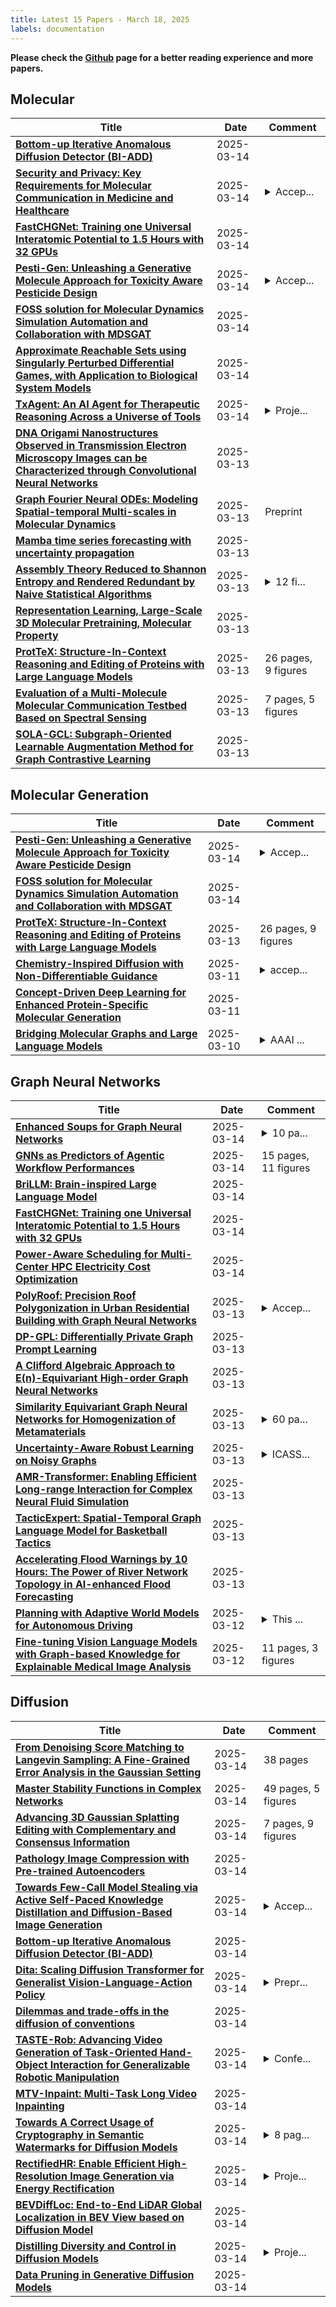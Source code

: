 ```yaml
---
title: Latest 15 Papers - March 18, 2025
labels: documentation
---
```

**Please check the [Github](https://github.com/JiamingZang/DailyArxiv) page for a better reading experience and more papers.**

## Molecular
| **Title** | **Date** | **Comment** |
| --- | --- | --- |
| **[Bottom-up Iterative Anomalous Diffusion Detector (BI-ADD)](http://arxiv.org/abs/2503.11529v1)** | 2025-03-14 |  |
| **[Security and Privacy: Key Requirements for Molecular Communication in Medicine and Healthcare](http://arxiv.org/abs/2503.11169v1)** | 2025-03-14 | <details><summary>Accep...</summary><p>Accepted for 9th Workshop on Molecular Communications, April 9-11, 2025, University of Catania, Italy</p></details> |
| **[FastCHGNet: Training one Universal Interatomic Potential to 1.5 Hours with 32 GPUs](http://arxiv.org/abs/2412.20796v2)** | 2025-03-14 |  |
| **[Pesti-Gen: Unleashing a Generative Molecule Approach for Toxicity Aware Pesticide Design](http://arxiv.org/abs/2501.14469v2)** | 2025-03-14 | <details><summary>Accep...</summary><p>Accepted to the RECOMB 2025 Poster Track</p></details> |
| **[FOSS solution for Molecular Dynamics Simulation Automation and Collaboration with MDSGAT](http://arxiv.org/abs/2503.05113v3)** | 2025-03-14 |  |
| **[Approximate Reachable Sets using Singularly Perturbed Differential Games, with Application to Biological System Models](http://arxiv.org/abs/2503.11021v1)** | 2025-03-14 |  |
| **[TxAgent: An AI Agent for Therapeutic Reasoning Across a Universe of Tools](http://arxiv.org/abs/2503.10970v1)** | 2025-03-14 | <details><summary>Proje...</summary><p>Project page: https://zitniklab.hms.harvard.edu/TxAgent TxAgent code: https://github.com/mims-harvard/TxAgent ToolUniverse code: https://github.com/mims-harvard/ToolUniverse</p></details> |
| **[DNA Origami Nanostructures Observed in Transmission Electron Microscopy Images can be Characterized through Convolutional Neural Networks](http://arxiv.org/abs/2503.10950v1)** | 2025-03-13 |  |
| **[Graph Fourier Neural ODEs: Modeling Spatial-temporal Multi-scales in Molecular Dynamics](http://arxiv.org/abs/2411.01600v2)** | 2025-03-13 | Preprint |
| **[Mamba time series forecasting with uncertainty propagation](http://arxiv.org/abs/2503.10873v1)** | 2025-03-13 |  |
| **[Assembly Theory Reduced to Shannon Entropy and Rendered Redundant by Naive Statistical Algorithms](http://arxiv.org/abs/2408.15108v7)** | 2025-03-13 | <details><summary>12 fi...</summary><p>12 figures, 55 pages (minor tweaks and typo corrections to new sections on misleading arguments related to Time complexity and stochasticity)</p></details> |
| **[Representation Learning, Large-Scale 3D Molecular Pretraining, Molecular Property](http://arxiv.org/abs/2503.10489v1)** | 2025-03-13 |  |
| **[ProtTeX: Structure-In-Context Reasoning and Editing of Proteins with Large Language Models](http://arxiv.org/abs/2503.08179v3)** | 2025-03-13 | 26 pages, 9 figures |
| **[Evaluation of a Multi-Molecule Molecular Communication Testbed Based on Spectral Sensing](http://arxiv.org/abs/2405.10280v2)** | 2025-03-13 | 7 pages, 5 figures |
| **[SOLA-GCL: Subgraph-Oriented Learnable Augmentation Method for Graph Contrastive Learning](http://arxiv.org/abs/2503.10100v1)** | 2025-03-13 |  |

## Molecular Generation
| **Title** | **Date** | **Comment** |
| --- | --- | --- |
| **[Pesti-Gen: Unleashing a Generative Molecule Approach for Toxicity Aware Pesticide Design](http://arxiv.org/abs/2501.14469v2)** | 2025-03-14 | <details><summary>Accep...</summary><p>Accepted to the RECOMB 2025 Poster Track</p></details> |
| **[FOSS solution for Molecular Dynamics Simulation Automation and Collaboration with MDSGAT](http://arxiv.org/abs/2503.05113v3)** | 2025-03-14 |  |
| **[ProtTeX: Structure-In-Context Reasoning and Editing of Proteins with Large Language Models](http://arxiv.org/abs/2503.08179v3)** | 2025-03-13 | 26 pages, 9 figures |
| **[Chemistry-Inspired Diffusion with Non-Differentiable Guidance](http://arxiv.org/abs/2410.06502v2)** | 2025-03-11 | <details><summary>accep...</summary><p>accepted by ICLR 2025</p></details> |
| **[Concept-Driven Deep Learning for Enhanced Protein-Specific Molecular Generation](http://arxiv.org/abs/2503.08160v1)** | 2025-03-11 |  |
| **[Bridging Molecular Graphs and Large Language Models](http://arxiv.org/abs/2503.03135v2)** | 2025-03-10 | <details><summary>AAAI ...</summary><p>AAAI 2025 camera ready version</p></details> |

## Graph Neural Networks
| **Title** | **Date** | **Comment** |
| --- | --- | --- |
| **[Enhanced Soups for Graph Neural Networks](http://arxiv.org/abs/2503.11612v1)** | 2025-03-14 | <details><summary>10 pa...</summary><p>10 pages, 4 figures, 3 tables, accepted to GrAPL 2025 (colocated with IPDPS 2025)</p></details> |
| **[GNNs as Predictors of Agentic Workflow Performances](http://arxiv.org/abs/2503.11301v1)** | 2025-03-14 | 15 pages, 11 figures |
| **[BriLLM: Brain-inspired Large Language Model](http://arxiv.org/abs/2503.11299v1)** | 2025-03-14 |  |
| **[FastCHGNet: Training one Universal Interatomic Potential to 1.5 Hours with 32 GPUs](http://arxiv.org/abs/2412.20796v2)** | 2025-03-14 |  |
| **[Power-Aware Scheduling for Multi-Center HPC Electricity Cost Optimization](http://arxiv.org/abs/2503.11011v1)** | 2025-03-14 |  |
| **[PolyRoof: Precision Roof Polygonization in Urban Residential Building with Graph Neural Networks](http://arxiv.org/abs/2503.10913v1)** | 2025-03-13 | <details><summary>Accep...</summary><p>Accepted to Joint Urban Remote Sensing Event (JURSE) 2025</p></details> |
| **[DP-GPL: Differentially Private Graph Prompt Learning](http://arxiv.org/abs/2503.10544v1)** | 2025-03-13 |  |
| **[A Clifford Algebraic Approach to E(n)-Equivariant High-order Graph Neural Networks](http://arxiv.org/abs/2410.04692v2)** | 2025-03-13 |  |
| **[Similarity Equivariant Graph Neural Networks for Homogenization of Metamaterials](http://arxiv.org/abs/2404.17365v3)** | 2025-03-13 | <details><summary>60 pa...</summary><p>60 pages, 22 figures. Published in CMAME (Computer Methods in Applied Mechanics and Engineering)</p></details> |
| **[Uncertainty-Aware Robust Learning on Noisy Graphs](http://arxiv.org/abs/2306.08210v2)** | 2025-03-13 | <details><summary>ICASS...</summary><p>ICASSP 2025 camera ready</p></details> |
| **[AMR-Transformer: Enabling Efficient Long-range Interaction for Complex Neural Fluid Simulation](http://arxiv.org/abs/2503.10257v1)** | 2025-03-13 |  |
| **[TacticExpert: Spatial-Temporal Graph Language Model for Basketball Tactics](http://arxiv.org/abs/2503.10722v1)** | 2025-03-13 |  |
| **[Accelerating Flood Warnings by 10 Hours: The Power of River Network Topology in AI-enhanced Flood Forecasting](http://arxiv.org/abs/2410.05536v3)** | 2025-03-13 |  |
| **[Planning with Adaptive World Models for Autonomous Driving](http://arxiv.org/abs/2406.10714v3)** | 2025-03-12 | <details><summary>This ...</summary><p>This project has been accepted to the International Conference on Robotics and Automation (ICRA) 2025. Project Page: https://arunbalajeev.github.io/world_models_planning/world_model_paper.html</p></details> |
| **[Fine-tuning Vision Language Models with Graph-based Knowledge for Explainable Medical Image Analysis](http://arxiv.org/abs/2503.09808v1)** | 2025-03-12 | 11 pages, 3 figures |

## Diffusion
| **Title** | **Date** | **Comment** |
| --- | --- | --- |
| **[From Denoising Score Matching to Langevin Sampling: A Fine-Grained Error Analysis in the Gaussian Setting](http://arxiv.org/abs/2503.11615v1)** | 2025-03-14 | 38 pages |
| **[Master Stability Functions in Complex Networks](http://arxiv.org/abs/2412.19163v2)** | 2025-03-14 | 49 pages, 5 figures |
| **[Advancing 3D Gaussian Splatting Editing with Complementary and Consensus Information](http://arxiv.org/abs/2503.11601v1)** | 2025-03-14 | 7 pages, 9 figures |
| **[Pathology Image Compression with Pre-trained Autoencoders](http://arxiv.org/abs/2503.11591v1)** | 2025-03-14 |  |
| **[Towards Few-Call Model Stealing via Active Self-Paced Knowledge Distillation and Diffusion-Based Image Generation](http://arxiv.org/abs/2310.00096v2)** | 2025-03-14 | <details><summary>Accep...</summary><p>Accepted in Artificial Intelligence Review</p></details> |
| **[Bottom-up Iterative Anomalous Diffusion Detector (BI-ADD)](http://arxiv.org/abs/2503.11529v1)** | 2025-03-14 |  |
| **[Dita: Scaling Diffusion Transformer for Generalist Vision-Language-Action Policy](http://arxiv.org/abs/2410.15959v4)** | 2025-03-14 | <details><summary>Prepr...</summary><p>Preprint; https://robodita.github.io/</p></details> |
| **[Dilemmas and trade-offs in the diffusion of conventions](http://arxiv.org/abs/2501.17300v2)** | 2025-03-14 |  |
| **[TASTE-Rob: Advancing Video Generation of Task-Oriented Hand-Object Interaction for Generalizable Robotic Manipulation](http://arxiv.org/abs/2503.11423v1)** | 2025-03-14 | <details><summary>Confe...</summary><p>Conference on Computer Vision and Pattern Recognition 2025</p></details> |
| **[MTV-Inpaint: Multi-Task Long Video Inpainting](http://arxiv.org/abs/2503.11412v1)** | 2025-03-14 |  |
| **[Towards A Correct Usage of Cryptography in Semantic Watermarks for Diffusion Models](http://arxiv.org/abs/2503.11404v1)** | 2025-03-14 | <details><summary>8 pag...</summary><p>8 pages, 3 figures, WMark@ICLR</p></details> |
| **[RectifiedHR: Enable Efficient High-Resolution Image Generation via Energy Rectification](http://arxiv.org/abs/2503.02537v2)** | 2025-03-14 | <details><summary>Proje...</summary><p>Project Page: https://zhenyangcs.github.io/RectifiedHR-Diffusion/</p></details> |
| **[BEVDiffLoc: End-to-End LiDAR Global Localization in BEV View based on Diffusion Model](http://arxiv.org/abs/2503.11372v1)** | 2025-03-14 |  |
| **[Distilling Diversity and Control in Diffusion Models](http://arxiv.org/abs/2503.10637v2)** | 2025-03-14 | <details><summary>Proje...</summary><p>Project Page: https://distillation.baulab.info</p></details> |
| **[Data Pruning in Generative Diffusion Models](http://arxiv.org/abs/2411.12523v3)** | 2025-03-14 |  |

